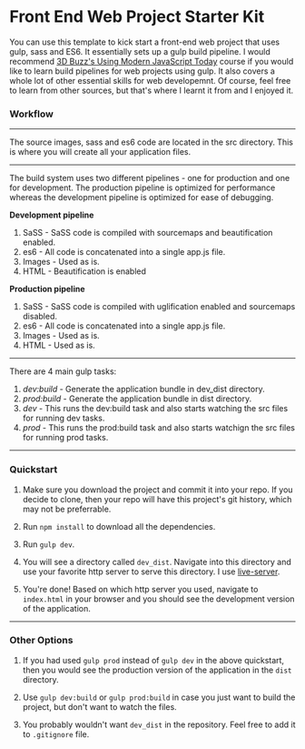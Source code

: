# Front End Web Project Starter Kit

You can use this template to kick start a front-end web project that uses gulp, sass and ES6. It essentially sets up a gulp build pipeline. I would recommend [3D Buzz's Using Modern JavaScript Today](https://www.3dbuzz.com/training/view/using-modern-javascript-today/details "Using Modern JavaScript Today") course if you would like to learn build pipelines for web projects using gulp. It also covers a whole lot of other essential skills for web developemnt. Of course, feel free to learn from other sources, but that's where I learnt it from and I enjoyed it.

### Workflow

---
The source images, sass and es6 code are located in the src directory. This is where you will create all your application files.

---
The build system uses two different pipelines - one for production and one for development. The production pipeline is optimized for performance whereas the development pipeline is optimized for ease of debugging. 

**Development pipeline**
1. SaSS - SaSS code is compiled with sourcemaps and beautification enabled.
2. es6 - All code is concatenated into a single app.js file.
3. Images - Used as is.
4. HTML - Beautification is enabled

**Production pipeline**
1. SaSS - SaSS code is compiled with uglification enabled and sourcemaps disabled.
2. es6 - All code is concatenated into a single app.js file.
3. Images - Used as is.
4. HTML - Used as is.

---

There are 4 main gulp tasks:

1. *dev:build* - Generate the application bundle in dev_dist directory.
2. *prod:build* - Generate the application bundle in dist directory.
3. *dev* - This runs the dev:build task and also starts watching the src files for running dev tasks.
4. *prod* - This runs the prod:build task and also starts watchign the src files for running prod tasks.

---
### Quickstart

1. Make sure you download the project and commit it into your repo. If you decide to clone, then your repo will have this project's git history, which may not be preferrable.

2. Run `npm install` to download all the dependencies.

3. Run `gulp dev`.

4. You will see a directory called `dev_dist`. Navigate into this directory and use your favorite http server to serve this directory. I use [live-server][1].

5. You're done! Based on which http server you used, navigate to `index.html` in your browser and you should see the development version of the application.

---

### Other Options
1. If you had used `gulp prod` instead of `gulp dev` in the above quickstart, then you would see the production version of the application in the `dist` directory.

2. Use `gulp dev:build` or `gulp prod:build` in case you just want to build the project, but don't want to watch the files.

3. You probably wouldn't want `dev_dist` in the repository. Feel free to add it to `.gitignore` file.

[1]: https://www.npmjs.com/package/live-server
